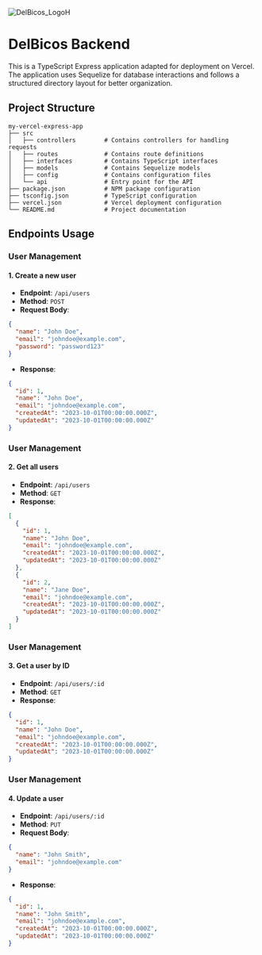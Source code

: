 ![DelBicos_LogoH](https://github.com/user-attachments/assets/0f1d991d-5e5c-4990-884a-1d27d4aaaf71)


# DelBicos Backend

This is a TypeScript Express application adapted for deployment on Vercel. The application uses Sequelize for database interactions and follows a structured directory layout for better organization.

## Project Structure

```
my-vercel-express-app
├── src
│   ├── controllers        # Contains controllers for handling requests
│   ├── routes             # Contains route definitions
│   ├── interfaces         # Contains TypeScript interfaces
│   ├── models             # Contains Sequelize models
│   ├── config             # Contains configuration files
│   └── api                # Entry point for the API
├── package.json           # NPM package configuration
├── tsconfig.json          # TypeScript configuration
├── vercel.json            # Vercel deployment configuration
└── README.md              # Project documentation
```

## Endpoints Usage

### User Management

#### 1. Create a new user

- **Endpoint**: `/api/users`
- **Method**: `POST`
- **Request Body**:

```json
{
  "name": "John Doe",
  "email": "johndoe@example.com",
  "password": "password123"
}
```

- **Response**:

```json
{
  "id": 1,
  "name": "John Doe",
  "email": "johndoe@example.com",
  "createdAt": "2023-10-01T00:00:00.000Z",
  "updatedAt": "2023-10-01T00:00:00.000Z"
}
```

### User Management

#### 2. Get all users

- **Endpoint**: `/api/users`
- **Method**: `GET`
- **Response**:

```json
[
  {
    "id": 1,
    "name": "John Doe",
    "email": "johndoe@example.com",
    "createdAt": "2023-10-01T00:00:00.000Z",
    "updatedAt": "2023-10-01T00:00:00.000Z"
  },
  {
    "id": 2,
    "name": "Jane Doe",
    "email": "johndoe@example.com",
    "createdAt": "2023-10-01T00:00:00.000Z",
    "updatedAt": "2023-10-01T00:00:00.000Z"
  }
]
```

### User Management

#### 3. Get a user by ID

- **Endpoint**: `/api/users/:id`
- **Method**: `GET`
- **Response**:

```json
{
  "id": 1,
  "name": "John Doe",
  "email": "johndoe@example.com",
  "createdAt": "2023-10-01T00:00:00.000Z",
  "updatedAt": "2023-10-01T00:00:00.000Z"
}
```

### User Management

#### 4. Update a user

- **Endpoint**: `/api/users/:id`
- **Method**: `PUT`
- **Request Body**:

```json
{
  "name": "John Smith",
  "email": "johndoe@example.com"
}
```

- **Response**:

```json
{
  "id": 1,
  "name": "John Smith",
  "email": "johndoe@example.com",
  "createdAt": "2023-10-01T00:00:00.000Z",
  "updatedAt": "2023-10-01T00:00:00.000Z"
}
```

